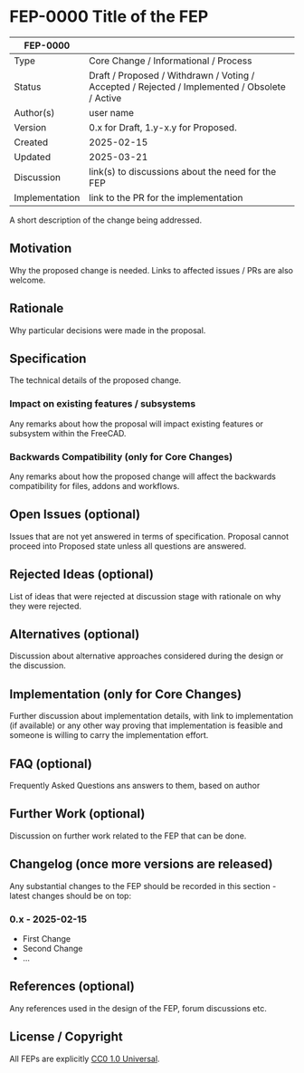 # FEP-0000 Title of the FEP

| FEP-0000       |                                                                                                 |
| -------------- | ----------------------------------------------------------------------------------------------- |
| Type           | Core Change / Informational / Process                                                           |
| Status         | Draft / Proposed / Withdrawn / Voting / Accepted / Rejected / Implemented / Obsolete / Active   |
| Author(s)      | user name                                                                                       |
| Version        | 0.x for Draft, 1.y-x.y for Proposed.                                                            |
| Created        | 2025-02-15                                                                                      |
| Updated        | 2025-03-21                                                                                      |
| Discussion     | link(s) to discussions about the need for the FEP                                               |
| Implementation | link to the PR for the implementation                                                           |

A short description of the change being addressed.

## Motivation

Why the proposed change is needed. Links to affected issues / PRs are also welcome.

## Rationale

Why particular decisions were made in the proposal.

## Specification

The technical details of the proposed change.

### Impact on existing features / subsystems

Any remarks about how the proposal will impact existing features or subsystem within the FreeCAD.

### Backwards Compatibility (only for Core Changes)

Any remarks about how the proposed change will affect the backwards compatibility for files, addons and workflows.

## Open Issues (optional)

Issues that are not yet answered in terms of specification. Proposal cannot proceed into Proposed state unless all
questions are answered.

## Rejected Ideas (optional)

List of ideas that were rejected at discussion stage with rationale on why they were rejected.

## Alternatives (optional)

Discussion about alternative approaches considered during the design or the discussion.

## Implementation (only for Core Changes)

Further discussion about implementation details, with link to implementation (if available) or any other way
proving that implementation is feasible and someone is willing to carry the implementation effort.

## FAQ (optional)

Frequently Asked Questions ans answers to them, based on author

## Further Work (optional)

Discussion on further work related to the FEP that can be done.

## Changelog (once more versions are released)

Any substantial changes to the FEP should be recorded in this section - latest changes should be on top:

### 0.x - 2025-02-15

- First Change
- Second Change
- ...

## References (optional)

Any references used in the design of the FEP, forum discussions etc.

## License / Copyright

All FEPs are explicitly [CC0 1.0 Universal](https://creativecommons.org/publicdomain/zero/1.0/).
